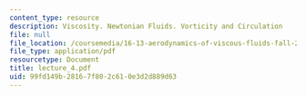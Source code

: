 ```yaml
---
content_type: resource
description: Viscosity. Newtonian Fluids. Vorticity and Circulation
file: null
file_location: /coursemedia/16-13-aerodynamics-of-viscous-fluids-fall-2003/99fd149b28167f802c610e3d2d889d63_lecture_4.pdf
file_type: application/pdf
resourcetype: Document
title: lecture_4.pdf
uid: 99fd149b-2816-7f80-2c61-0e3d2d889d63
---
```

